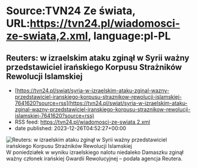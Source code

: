 # Source:TVN24 Ze świata, URL:https://tvn24.pl/wiadomosci-ze-swiata,2.xml, language:pl-PL

## Reuters: w izraelskim ataku zginął w Syrii ważny przedstawiciel irańskiego Korpusu Strażników Rewolucji Islamskiej
 - [https://tvn24.pl/swiat/syria-w-izraelskim-ataku-zginal-wazny-przedstawiciel-iranskiego-korpusu-straznikow-rewolucji-islamskiej-7641620?source=rss](https://tvn24.pl/swiat/syria-w-izraelskim-ataku-zginal-wazny-przedstawiciel-iranskiego-korpusu-straznikow-rewolucji-islamskiej-7641620?source=rss)
 - RSS feed: https://tvn24.pl/wiadomosci-ze-swiata,2.xml
 - date published: 2023-12-26T04:52:27+00:00

<img alt="Reuters: w izraelskim ataku zginął w Syrii ważny przedstawiciel irańskiego Korpusu Strażników Rewolucji Islamskiej" src="https://tvn24.pl/najnowsze/cdn-zdjecie-pc3bmm-w-izraelskim-ataku-zginal-wazny-przedstawiciel-iranskiego-korpusu-straznikow-rewolucji-islamskiej-7641619/alternates/LANDSCAPE_1280" />
    W poniedziałek w wyniku izraelskiego nalotu niedaleko Damaszku zginął ważny członek irańskiej Gwardii Rewolucyjnej – podała agencja Reutera.

